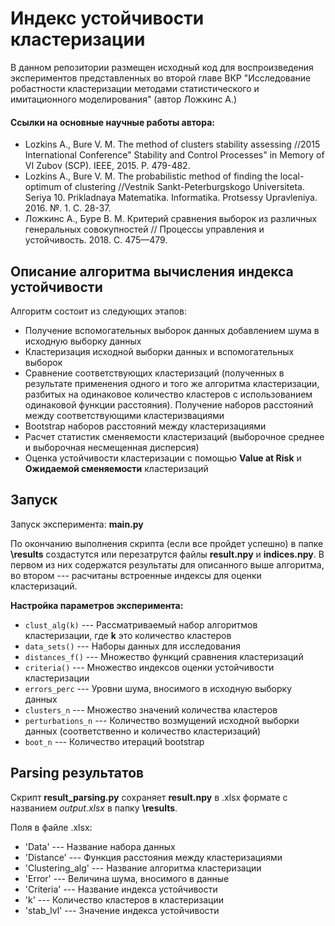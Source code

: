 # Индекс устойчивости кластеризации

В данном репозитории размещен исходный код для воспроизведения экспериментов представленных во второй главе ВКР "Исследование робастности кластеризации методами статистического и имитационного моделирования" (автор Ложкинс А.)

#### Ссылки на основные научные работы автора:
- Lozkins A., Bure V. M. The method of clusters stability assessing //2015 International Conference" Stability and Control Processes" in Memory of VI Zubov (SCP). IEEE, 2015. P. 479-482.
- Lozkins A., Bure V. M. The probabilistic method of finding the local-optimum of clustering //Vestnik Sankt-Peterburgskogo Universiteta. Seriya 10. Prikladnaya Matematika. Informatika. Protsessy Upravleniya. 2016. №. 1. С. 28-37.
- Ложкинс А., Буре В. М. Критерий сравнения выборок из различных генеральных совокупностей // Процессы управления и устойчивость. 2018. С. 475—479.

## Описание алгоритма вычисления индекса устойчивости

Алгоритм состоит из следующих этапов:
- Получение вспомогательных выборок данных добавлением шума в исходную выборку данных
- Кластеризация исходной выборки данных и вспомогательных выборок
- Сравнение соответствующих кластеризаций (полученных в результате применения одного и того же алгоритма кластеризации, разбитых на одинаковое количество кластеров с использованием одинаковой функции расстояния). Получение наборов расстояний между соответствующими кластеризвациями
- Bootstrap наборов расстояний между кластеризациями
- Расчет статистик сменяемости кластеризаций (выборочное среднее и выборочная несмещенная дисперсия)
- Оценка устойчивости кластеризации с помощью  **Value at Risk** и **Ожидаемой сменяемости** кластеризаций

## Запуск

Запуск эксперимента: **main.py**

По окончанию выполнения скрипта (если все пройдет успешно) в папке **\results** создастутся или перезатрутся файлы **result.npy** и **indices.npy**. В первом из них содержатся результаты для описанного выше алгоритма, во втором --- расчитаны встроенные индексы для оценки кластеризаций. 

**Настройка параметров эксперимента:**
- `clust_alg(k)` --- Рассматриваемый набор алгоритмов кластеризации, где **k** это количество кластеров
- `data_sets()` --- Наборы данных для исследования
- `distances_f()` --- Множество функций сравнения кластеризаций
- `criteria()` --- Множество индексов оценки устойчивости кластеризации
- `errors_perc` --- Уровни шума, вносимого в исходную выборку данных
- `clusters_n` --- Множество значений количества кластеров
- `perturbations_n` --- Количество возмущений исходной выборки данных (соответственно и количество кластеризаций)
- `boot_n` --- Количество итераций bootstrap

## Parsing результатов

Скрипт **result_parsing.py** сохраняет **result.npy** в .xlsx формате с названием _output.xlsx_ в папку **\results**. 

Поля в файле .xlsx:
- 'Data' --- Название набора данных
- 'Distance' --- Функция расстояния между кластеризациями
- 'Clustering_alg' --- Название алгоритма кластеризации
- 'Error' --- Величина шума, вносимого в данные 
- 'Criteria' --- Название индекса устойчивости
- 'k' --- Количество кластеров в кластеризации
- 'stab_lvl' --- Значение индекса устойчивости

